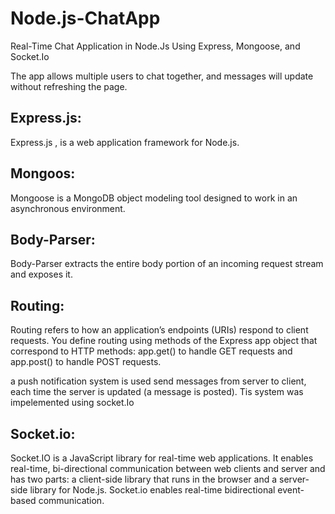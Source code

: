 # Node.js-ChatApp
Real-Time Chat Application in Node.Js Using Express, Mongoose, and Socket.Io

The app allows multiple users to chat together, and messages will update without refreshing the page.

## Express.js:
Express.js , is a web application framework for Node.js.

## Mongoos:
Mongoose is a MongoDB object modeling tool designed to work in an asynchronous environment.

## Body-Parser:
Body-Parser extracts the entire body portion of an incoming request stream and exposes it.

## Routing:
Routing refers to how an application’s endpoints (URIs) respond to client requests. You define routing using methods of the Express app object that correspond to HTTP methods: app.get() to handle GET requests and app.post() to handle POST requests.

a push notification system is used send messages from server to client, each time the server is updated (a message is posted).
Tis system was impelemented using socket.Io

## Socket.io:
Socket.IO is a JavaScript library for real-time web applications. It enables real-time, bi-directional communication between web clients and server and has two parts: a client-side library that runs in the browser and a server-side library for Node.js. Socket.io enables real-time bidirectional event-based communication.
